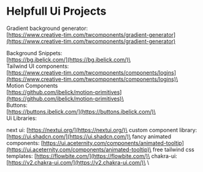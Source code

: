 # Helpfull Ui Projects

Gradient background generator:\
[https://www.creative-tim.com/twcomponents/gradient-generator](https://www.creative-tim.com/twcomponents/gradient-generator)

Background Snippets:\
[https://bg.ibelick.com/](https://bg.ibelick.com/)\
&#x20;\
Tailwind UI components:\
[https://www.creative-tim.com/twcomponents/components/logins](https://www.creative-tim.com/twcomponents/components/logins)\
\
Motion Components\
[https://github.com/ibelick/motion-primitives](https://github.com/ibelick/motion-primitives)\
\
Buttons:\
[https://buttons.ibelick.com/](https://buttons.ibelick.com/)\
\
Ui Libraries:

next ui: [https://nextui.org/](https://nextui.org/)\
custom component library: [https://ui.shadcn.com/](https://ui.shadcn.com/)\
fancy animated components: [https://ui.aceternity.com/components/animated-tooltip](https://ui.aceternity.com/components/animated-tooltip)\
free tailwind css templates: [https://flowbite.com/](https://flowbite.com/)\
chakra-ui: [https://v2.chakra-ui.com/](https://v2.chakra-ui.com/)\
\
